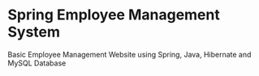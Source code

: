 # Spring Employee Management System
Basic Employee Management Website using Spring, Java, Hibernate and MySQL Database
